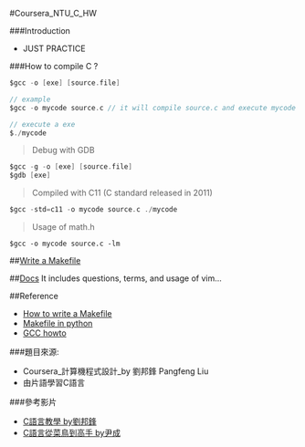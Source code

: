 #Coursera_NTU_C_HW

###Introduction
  - JUST PRACTICE

###How to compile C ?

```c
$gcc -o [exe] [source.file]

// example
$gcc -o mycode source.c // it will compile source.c and execute mycode

// execute a exe
$./mycode

```
>Debug with GDB

```c
$gcc -g -o [exe] [source.file]
$gdb [exe]
```

>Compiled with C11 (C standard released in 2011)

```c
$gcc -std=c11 -o mycode source.c ./mycode
```

> Usage of math.h

```
$gcc -o mycode source.c -lm
```

##[Write a Makefile](https://github.com/tingwei628/Coursera_NTU_C_HW/tree/master/examples/write_a_makefile)

##[Docs](https://github.com/tingwei628/Coursera_NTU_C_HW/wiki/)
It includes questions, terms, and usage of vim...

##Reference
- [How to write a Makefile](http://mropengate.blogspot.tw/2015/06/makefile-makefile.html)
- [Makefile in python](http://krzysztofzuraw.com/blog/2016/makefiles-in-python-projects.html)
- [GCC howto](http://wiki.ubuntu.org.cn/Gcchowto)

###題目來源:
  - Coursera_計算機程式設計_by 劉邦鋒 Pangfeng Liu
  - 由片語學習C語言

###參考影片
  - [C語言教學 by劉邦鋒](https://www.youtube.com/playlist?list=PLOvZ8aEg7xDkpKHk3hAwQxLAlpZ1Q3wKH)
  - [C語言從菜鳥到高手 by尹成](http://www.bilibili.com/video/av5120945/index_1.html)
